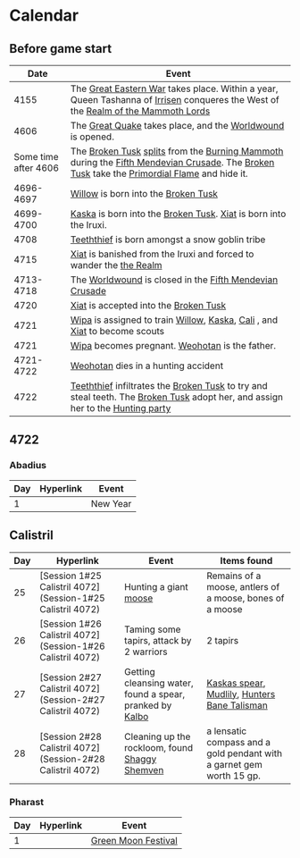 # Calendar
## Before game start
| Date |  Event                                                                                           |
|  ---  |  ---  | 
| 4155 | The [Great Eastern War](Great-Eastern-War) takes place. Within a year, Queen Tashanna of [Irrisen](Irrisen) conqueres the West of the [Realm of the Mammoth Lords](Realm-of-the-Mammoth-Lords) |
| 4606 | The [Great Quake](Great-Quake) takes place, and the [Worldwound](Worldwound) is opened. |
| Some time after 4606 | The [Broken Tusk](Broken-Tusk) [splits](The-Schism) from the [Burning Mammoth](Original-Burning-Mammoth) during the [Fifth Mendevian Crusade](Fifth-Mendevian-Crusade). The [Broken Tusk](Broken-Tusk) take the [Primordial Flame](Primordial-Flame) and hide it. |
| 4696-4697 |  [Willow](Willow) is born into the [Broken Tusk](Broken-Tusk) |
| 4699-4700 | [Kaska](Kaska) is born into the [Broken Tusk](Broken-Tusk). [Xiat](Xiat) is born into the Iruxi.            |
| 4708 | [Teeththief](Teeththief) is born amongst a snow goblin tribe |
| 4715 |[Xiat](Xiat) is banished from the Iruxi and forced to wander the [the Realm](Realm-of-the-Mammoth-Lords)    |
| 4713-4718 | The [Worldwound](Worldwound) is closed in the [Fifth Mendevian Crusade](Fifth-Mendevian-Crusade) |
| 4720 |[Xiat](Xiat) is accepted into the [Broken Tusk](Broken-Tusk)                                                   |
| 4721 | [Wipa](Wipa)  is assigned to train [Willow](Willow), [Kaska](Kaska), [Cali](Cali) , and [Xiat](Xiat)  to become scouts |
| 4721| [Wipa](Wipa) becomes pregnant. [Weohotan](Weohotan) is the father.                                        |
| 4721-4722 | [Weohotan](Weohotan) dies in a hunting accident                                                       |
| 4722 | [Teeththief](Teeththief) infiltrates the [Broken Tusk](Broken-Tusk) to try and steal teeth. The [Broken Tusk](Broken-Tusk) adopt her, and assign her to the [Hunting party](Party) |

## 4722
### Abadius
| Day | Hyperlink                     | Event                                    |
| --- | ----------------------------- | ---------------------------------------- |
| 1   |                               | New Year                                 |

## Calistril
| Day | Hyperlink                     | Event                                    |Items found|
| --- | ----------------------------- | ---------------------------------------- |----------------- |
| 25  | [Session 1#25 Calistril 4072](Session-1#25 Calistril 4072) | Hunting a giant [moose](moose)                      | Remains of a moose, antlers of a moose, bones of a moose |
| 26  | [Session 1#26 Calistril 4072](Session-1#26 Calistril 4072) | Taming some tapirs, attack by 2 warriors | 2 tapirs |
| 27  | [Session 2#27 Calistril 4072](Session-2#27 Calistril 4072) | Getting cleansing water, found a spear, pranked by [Kalbo](Kalbo) | [Kaskas spear](Kaskas-spear), [Mudlily](Mudlily), [Hunters Bane Talisman](Hunters-Bane-Talisman) |
| 28  | [Session 2#28 Calistril 4072](Session-2#28 Calistril 4072) | Cleaning up the rockloom, found [Shaggy Shemven](Shaggy-Shemven)  | a lensatic compass and a gold pendant with a garnet gem worth 15 gp. |

### Pharast
| Day | Hyperlink | Event                   |
| --- | --------- | ----------------------- |
| 1   |           | [Green Moon Festival](Green-Moon-Festival) |

